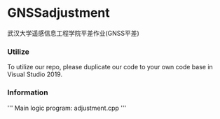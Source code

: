 # GNSSadjustment
武汉大学遥感信息工程学院平差作业(GNSS平差)

### Utilize

To utilize our repo, please duplicate our code to your own code base in Visual Studio 2019.

### Information

'''
Main logic program: adjustment.cpp
'''
